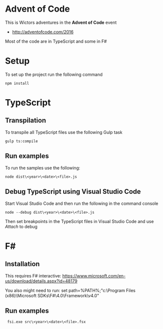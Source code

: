 # Advent of Code
This is Wictors adventures in the **Advent of Code** event

* http://adventofcode.com/2016

Most of the code are in TypeScript and some in F#

# Setup
To set up the project run the following command

    npm install

# TypeScript
## Transpilation
To transpile all TypeScript files use the following Gulp task

    gulp ts:compile


## Run examples
To run the samples use the following:

    node dist\<year>\<date>\<file>.js

## Debug TypeScript using Visual Studio Code
Start Visual Studio Code and then run the following in the command console

    node --debug dist\<year>\<date>\<file>.js

Then set breakpoints in the TypeScript files in Visual Studio Code and use *Attach* to debug

# F#
## Installation
This requires F# interactive: https://www.microsoft.com/en-us/download/details.aspx?id=48179 

You also might need to run:
    set path=%PATH%;"c:\Program Files (x86)\Microsoft SDKs\F#\4.0\Framework\v4.0\"

## Run examples

     fsi.exe src\<year>\<date>\<file>.fsx